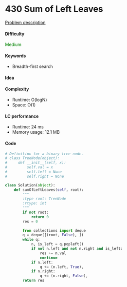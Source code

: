 430 Sum of Left Leaves
=======================
[Problem description](https://leetcode.com/problems/sum-of-left-leaves/)

#### Difficulty
<span style="color:green">Medium</span>

#### Keywords
- Breadth-first search

#### Idea


#### Complexity
- Runtime: O(logN)
- Space: O(1)

#### LC performance
- Runtime: 24 ms
- Memory usage: 12.1 MB

#### Code
```python
# Definition for a binary tree node.
# class TreeNode(object):
#     def __init__(self, x):
#         self.val = x
#         self.left = None
#         self.right = None

class Solution(object):
    def sumOfLeftLeaves(self, root):
        """
        :type root: TreeNode
        :rtype: int
        """
        if not root:
            return 0
        res = 0
        
        from collections import deque
        q = deque([(root, False), ])
        while q:
            n, is_left = q.popleft()
            if not n.left and not n.right and is_left:
                res += n.val 
                continue
            if n.left:
                q += (n.left, True),
            if n.right:
                q += (n.right, False),
        return res
```